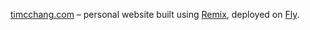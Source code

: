 [timcchang.com](https://timcchang.com) – personal website built using [Remix](https://remix.run), deployed on [Fly](https://fly.io).
